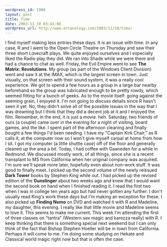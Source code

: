 ```yaml
--- 
wordpress_id: 1980
layout: post
title: Time
date: 2003-11-10 03:41:00
wordpress_url: http://www.arcanology.com/2003/11/10/time/
---
```

I find myself making less entries these days. It is an issue with time. In any case, R and I went to the Open Circle Theatre on Thursday and saw their three short Lovecraft plays. We quite enjoyed ourselves and I especially liked the Radio play they did. We ran into Shade while we were there and had a chance to chat as well. Friday, the Evil Empire went to see <strong>The Matrix: Revolutions</strong>. My group (as part of the Windows Client Division) went and saw it at the IMAX, which is the largest screen in town. Just visually, on that screen with their sound system, it was a really cool experience. We got to spend a few hours as a group in a large bar nearby beforehand so the group was lubricated enough to be pretty rowdy, which seemed fitting for a bunch of geeks. As to the movie itself: going against the seeming grain, I enjoyed it. I'm not going to discuss details since R hasn't seen it yet. No, they didn't solve all of the possible issues in the way that I was dreaming but I think that they did a decent job at it and I enjoyed the film. Remember, in the end, it is just a movie. heh. Saturday, two friends of ours (a couple) came over in the evening for a night of visiting, board games, and the like. I spent part of the afternoon cleaning and finally bought a few things I'd been needing. I have my "Captain Kirk Chair," as R calls it, at the computer now so I won't give myself carpal at home from how I sit. I got my computer (a little shuttle case) off of the floor and generally cleaned up the area a bit. Today, I had coffee with Gaaneden for a while in Redmond. We discussed mostly work, of all things, since she is a recent transplant to MS from California when her original company was acquired. I'm sure we'll speak more later, hopefully even about non-work stuff. It was good to finally meet. I picked up the second volume of the newly reissued <strong>Dark Tower</strong> books by Stephen King while out. I had picked up the revised edition of the <strong>Gunslinger</strong> about two weeks ago and knew that I would want the second book on hand when I finished reading it. I read the first two when I was in college ten years ago but had never gotten any further. I don't usually read King's work these days but I'm making an exception for these. I also picked up <strong>Finding Nemo</strong> on DVD and watched it with R and Madeline, my daughter, this evening. I really like that little movie and Madeline seems to love it. This seems to make me current. This week I'm attending the first of three classes on "tantra" (Western sex magic and karezza really) with R. I keep thinking that there is something special next weekend but I can only think of the fact that Bishop Stephen Hoeller will be in town from California. Perhaps it will come to me. I'm doing some studying on Hekate and Classical world magic right now but that is often the case.